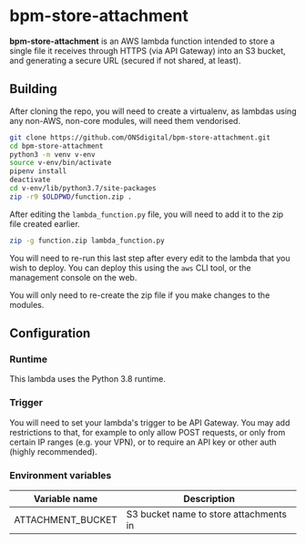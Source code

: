 # bpm-store-attachment

**bpm-store-attachment** is an AWS lambda function intended to store a single file it receives through HTTPS (via API Gateway) into an S3 bucket, and generating a secure URL (secured if not shared, at least).

## Building

After cloning the repo, you will need to create a virtualenv, as lambdas using any non-AWS, non-core modules, will need them vendorised.

```sh
git clone https://github.com/ONSdigital/bpm-store-attachment.git
cd bpm-store-attachment
python3 -m venv v-env
source v-env/bin/activate
pipenv install
deactivate
cd v-env/lib/python3.7/site-packages
zip -r9 $OLDPWD/function.zip .
```

After editing the `lambda_function.py` file, you will need to add it to the zip file created earlier.

```sh
zip -g function.zip lambda_function.py
```

You will need to re-run this last step after every edit to the lambda that you wish to deploy. You can deploy this using the `aws` CLI tool, or the management console on the web.

You will only need to re-create the zip file if you make changes to the modules.

## Configuration

### Runtime

This lambda uses the Python 3.8 runtime.

### Trigger

You will need to set your lambda's trigger to be API Gateway. You may add restrictions to that, for example to only allow POST requests, or only from certain IP ranges (e.g. your VPN), or to require an API key or other auth (highly recommended).

### Environment variables

| Variable name     | Description |
| ------------------|-------------|
| ATTACHMENT_BUCKET | S3 bucket name to store attachments in |
